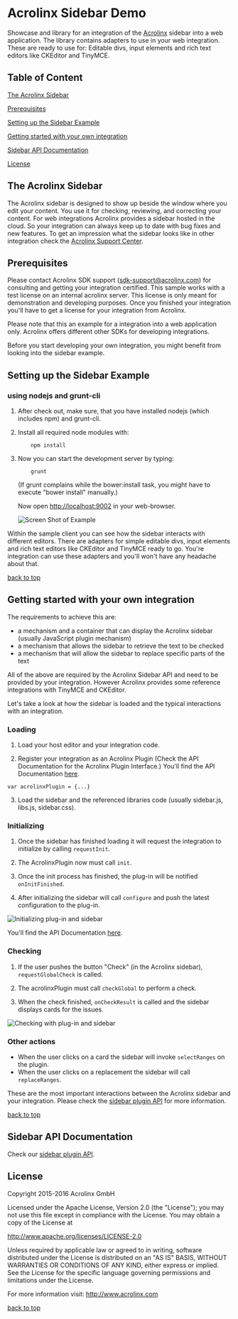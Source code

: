 # Acrolinx Sidebar Demo

Showcase and library for an integration of the [Acrolinx](http://www.acrolinx.com/) sidebar into a web application.
The library contains adapters to use in your web integration. These are ready to use for: Editable divs, input elements and rich text editors like CKEditor and TinyMCE.

## Table of Content

[The Acrolinx Sidebar](#the-acrolinx-sidebar)

[Prerequisites](#prerequisites)

[Setting up the Sidebar Example](#setting-up-the-sidebar-example)

[Getting started with your own integration](#getting-started-with-your-own-integration )

[Sidebar API Documentation](#sidebar-api-documentation)

[License](#license)

## The Acrolinx Sidebar

The Acrolinx sidebar is designed to show up beside the window where you edit your content. 
You use it for checking, reviewing, and correcting your content. For web integrations Acrolinx provides a sidebar hosted in the cloud.
So your integration can always keep up to date with bug fixes and new features.
To get an impression what the sidebar looks like in other integration check the 
[Acrolinx Support Center](https://support.acrolinx.com/hc/en-us/articles/205594781-Acrolinx-Sidebar-Edition-User-Interface-Reference).

## Prerequisites

Please contact Acrolinx SDK support (sdk-support@acrolinx.com) for consulting and getting your integration certified.
This sample works with a test license on an internal acrolinx server. This license is only meant for demonstration and developing purposes.
Once you finished your integration you'll have to get a license for your integration from Acrolinx.
  
Please note that this an example for a integration into a web application only. 
Acrolinx offers different other SDKs for developing integrations. 

Before you start developing your own integration, you might benefit from looking into the sidebar example.

## Setting up the Sidebar Example

### using nodejs and grunt-cli

1. After check out, make sure, that you have installed nodejs (which includes npm) and grunt-cli.

2. Install all required node modules with:

    ```
        npm install
    ```

3. Now you can start the development server by typing:
  
   ```
       grunt
   ```
   
   (If grunt complains while the bower:install task, you might have to execute "bower install" manually.)
   
   Now open [http://localhost:9002](http://localhost:9002) in your web-browser.
   
   ![Screen Shot of Example](/doc/screenshot.png)
   
Within the sample client you can see how the sidebar interacts with different editors.
There are adapters for simple editable divs, input elements and rich text editors like CKEditor and TinyMCE ready to go.
You're integration can use these adapters and you'll won't have any headache about that.

[back to top](#table-of-content)

## Getting started with your own integration 

The requirements to achieve this are:
* a mechanism and a container that can display the Acrolinx sidebar (usually JavaScript plugin mechanism)
* a mechanism that allows the sidebar to retrieve the text to be checked
* a mechanism that will allow the sidebar to replace specific parts of the text

All of the above are required by the Acrolinx Sidebar API and need to be provided by your integration. 
However Acrolinx provides some reference integrations with TinyMCE and CKEditor.

Let's take a look at how the sidebar is loaded and the typical interactions with an integration.

### Loading

1. Load your host editor and your integration code.
 
2. Register your integration as an Acrolinx Plugin (Check the API Documentation for the Acrolinx Plugin Interface.) 
 You'll find the API Documentation [here](https://cdn.rawgit.com/acrolinx/acrolinx-sidebar-demo/master/doc/pluginDoc/modules/_plugin_interfaces_.html).
 ```
 var acrolinxPlugin = {...}
 ```
3. Load the sidebar and the referenced libraries code (usually sidebar.js, libs.js, sidebar.css).

### Initializing

1. Once the sidebar has finished loading it will request the integration 
to initialize by calling `requestInit`.
 
2. The AcrolinxPlugin now must call `init`.
 
3. Once the init process has finished, the plug-in will be notified `onInitFinished`.
 
4. After initializing the sidebar will call `configure` and push the latest
 configuration to the plug-in.
 
 ![Initializing plug-in and sidebar](/doc/initSidebarPlugin.png)
 
You'll find the API Documentation [here](https://cdn.rawgit.com/acrolinx/acrolinx-sidebar-demo/master/doc/pluginDoc/modules/_plugin_interfaces_.html).

### Checking

1. If the user pushes the button "Check" (in the Acrolinx sidebar), `requestGlobalCheck` is called.
 
2. The acrolinxPlugin must call `checkGlobal` to perform a check.

3. When the check finished, `onCheckResult` is called and the sidebar displays cards for the issues.

![Checking with plug-in and sidebar](/doc/checking.png)
 
### Other actions

- When the user clicks on a card the sidebar will invoke `selectRanges` on the plugin.
- When the user clicks on a replacement the sidebar will call `replaceRanges`.

These are the most important interactions between the Acrolinx sidebar and your integration. 
Please check the [sidebar plugin API](https://cdn.rawgit.com/acrolinx/acrolinx-sidebar-demo/master/doc/pluginDoc/modules/_plugin_interfaces_.html) for more information.

[back to top](#table-of-content)

## Sidebar API Documentation

Check our [sidebar plugin API](https://cdn.rawgit.com/acrolinx/acrolinx-sidebar-demo/master/doc/pluginDoc/modules/_plugin_interfaces_.html).

## License

Copyright 2015-2016 Acrolinx GmbH

Licensed under the Apache License, Version 2.0 (the "License");
you may not use this file except in compliance with the License.
You may obtain a copy of the License at

http://www.apache.org/licenses/LICENSE-2.0

Unless required by applicable law or agreed to in writing, software
distributed under the License is distributed on an "AS IS" BASIS,
WITHOUT WARRANTIES OR CONDITIONS OF ANY KIND, either express or implied.
See the License for the specific language governing permissions and
limitations under the License.

For more information visit: http://www.acrolinx.com

[back to top](#table-of-content)


